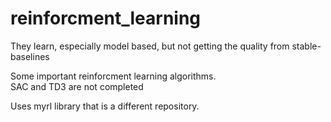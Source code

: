 # reinforcment_learning

They learn, especially model based, but not getting the quality from stable-baselines

Some important reinforcment learning algorithms.  \
SAC and TD3 are not completed

Uses myrl library that is a different repository.
